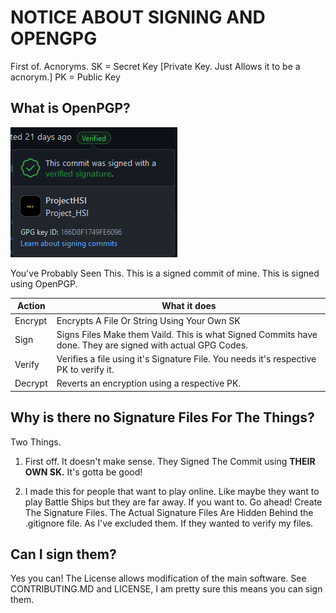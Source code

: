 # NOTICE ABOUT SIGNING AND OPENGPG

First of. Acnoryms.
SK = Secret Key [Private Key. Just Allows it to be a acnorym.]
PK = Public Key

## What is OpenPGP?

<img src="https://raw.githubusercontent.com/ProjectHSI/NJS-Battle-Ships/master/Signed%20Commit.png">

You've Probably Seen This. This is a signed commit of mine. This is signed using OpenPGP.

| Action  | What it does                                                                                               |
| ------- | ---------------------------------------------------------------------------------------------------------- |
| Encrypt | Encrypts A File Or String Using Your Own SK                                                                |
| Sign    | Signs Files Make them Vaild. This is what Signed Commits have done. They are signed with actual GPG Codes. |
| Verify  | Verifies a file using it's Signature File. You needs it's respective PK to verify it.                      |
| Decrypt | Reverts an encryption using a respective PK.                                                               |

## Why is there no Signature Files For The Things?

Two Things.

1. First off. It doesn't make sense. They Signed The Commit using **THEIR OWN SK.** It's gotta be good!

2. I made this for people that want to play online. Like maybe they want to play Battle Ships but they are far away. If you want to. Go ahead! Create The Signature Files. The Actual Signature Files Are Hidden Behind the .gitignore file. As I've excluded them. If they wanted to verify my files.

## Can I sign them?

Yes you can! The License allows modification of the main software. See CONTRIBUTING.MD and LICENSE, I am pretty sure this means you can sign them.

